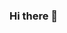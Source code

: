 ### Hi there 👋

<!--
**snuffsy/snuffsy** is a ✨ _special_ ✨ repository because its `README.md` (this file) appears on your GitHub profile.

Here are some ideas to get you started:

- 🔭 I’m currently working on generative art (Stable Diffusion)
- 🌱 I’m currently learning AI
- 👯 I’m looking to collaborate on patterns: https://www.zazzle.com/store/festivesupplies
- 💬 Ask me about ...
- 📫 How to reach me: https://www.snuffsy.com/
- 😄 Pronouns: She/Her
- ⚡ Fun fact: I'm unremarkable.
-->

